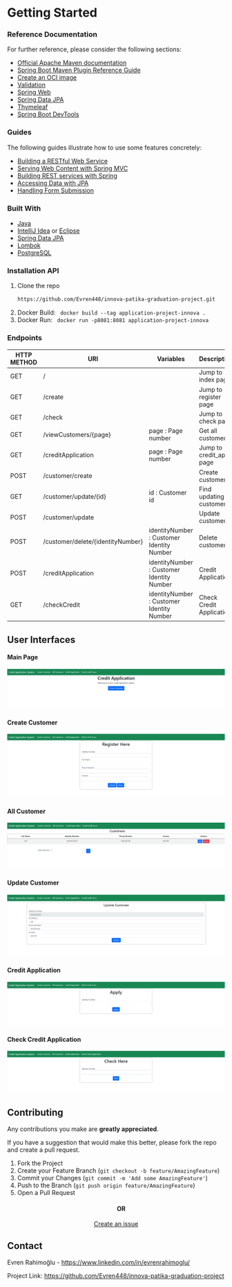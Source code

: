 # Getting Started

### Reference Documentation

For further reference, please consider the following sections:

* [Official Apache Maven documentation](https://maven.apache.org/guides/index.html)
* [Spring Boot Maven Plugin Reference Guide](https://docs.spring.io/spring-boot/docs/2.6.3/maven-plugin/reference/html/)
* [Create an OCI image](https://docs.spring.io/spring-boot/docs/2.6.3/maven-plugin/reference/html/#build-image)
* [Validation](https://docs.spring.io/spring-boot/docs/2.6.3/reference/htmlsingle/#boot-features-validation)
* [Spring Web](https://docs.spring.io/spring-boot/docs/2.6.3/reference/htmlsingle/#boot-features-developing-web-applications)
* [Spring Data JPA](https://docs.spring.io/spring-boot/docs/2.6.3/reference/htmlsingle/#boot-features-jpa-and-spring-data)
* [Thymeleaf](https://docs.spring.io/spring-boot/docs/2.6.3/reference/htmlsingle/#boot-features-spring-mvc-template-engines)
* [Spring Boot DevTools](https://docs.spring.io/spring-boot/docs/2.6.3/reference/htmlsingle/#using-boot-devtools)

### Guides

The following guides illustrate how to use some features concretely:

* [Building a RESTful Web Service](https://spring.io/guides/gs/rest-service/)
* [Serving Web Content with Spring MVC](https://spring.io/guides/gs/serving-web-content/)
* [Building REST services with Spring](https://spring.io/guides/tutorials/bookmarks/)
* [Accessing Data with JPA](https://spring.io/guides/gs/accessing-data-jpa/)
* [Handling Form Submission](https://spring.io/guides/gs/handling-form-submission/)

### Built With
* [Java](https://www.oracle.com/java/)
* [IntelliJ Idea](https://www.jetbrains.com/idea/) or [Eclipse](https://www.eclipse.org)
* [Spring Data JPA](https://spring.io/projects/spring-data-jpa)
* [Lombok](https://spring.io/projects/spring-data-jpa)
* [PostgreSQL](https://www.postgresql.org)


### Installation API
1. Clone the repo
   ```sh
   https://github.com/Evren448/innova-patika-graduation-project.git
   ```
2. Docker Build: ``` docker build --tag application-project-innova .```
3. Docker Run: ``` docker run -p8081:8081 application-project-innova```

### Endpoints
| HTTP METHOD | URI                               | Variables                                 | Description               |
|-------------|-----------------------------------|-------------------------------------------|---------------------------|
| GET         | /                                 |                                           | Jump to index page        |
| GET         | /create                           |                                           | Jump to register page     |
| GET         | /check                            |                                           | Jump to check page        |
| GET         | /viewCustomers/{page}             | page : Page number                        | Get all customers         |
| GET         | /creditApplication                | page : Page number                        | Jump to credit_app page   |
| POST        | /customer/create                  |                                           | Create customer           |
| GET         | /customer/update/{id}             | id : Customer id                          | Find updating customer    |
| POST        | /customer/update                  |                                           | Update customer           |
| POST        | /customer/delete/{identityNumber} | identityNumber : Customer Identity Number | Delete customer           |
| POST        | /creditApplication                | identityNumber : Customer Identity Number | Credit Application        |
| GET         | /checkCredit                      | identityNumber : Customer Identity Number | Check Credit Application  |


## User Interfaces
#### Main Page
![img.png](img.png)
#### Create Customer
![img_1.png](img_1.png)
#### All Customer
![img_2.png](img_2.png)
#### Update Customer
![img_3.png](img_3.png)
#### Credit Application
![img_4.png](img_4.png)
#### Check Credit Application
![img_5.png](img_5.png)

<!-- CONTRIBUTING -->
## Contributing
Any contributions you make are **greatly appreciated**.

If you have a suggestion that would make this better, please fork the repo and create a pull request.

1. Fork the Project
2. Create your Feature Branch (`git checkout -b feature/AmazingFeature`)
3. Commit your Changes (`git commit -m 'Add some AmazingFeature'`)
4. Push to the Branch (`git push origin feature/AmazingFeature`)
5. Open a Pull Request
   <h4 align="center"> OR </h4>
<p align="center"><a href="https://github.com/Evren448/innova-patika-graduation-project/issues">Create an issue</a> </p>

<!-- CONTACT -->
## Contact
Evren Rahimoğlu  - https://www.linkedin.com/in/evrenrahimoglu/

Project Link: https://github.com/Evren448/innova-patika-graduation-project
